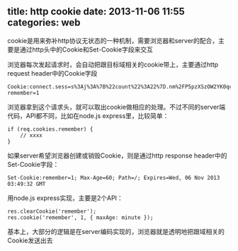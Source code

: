 title: http cookie
date: 2013-11-06 11:55
categories: web
---
cookie是用来弥补http协议无状态的一种机制，需要浏览器和server的配合，主要是通过http头中的Cookie和Set-Cookie字段来交互
<!--more-->

浏览器每次发起请求时，会自动把跟目标域相关的cookie带上，主要通过http request header中的Cookie字段

```
Cookie:connect.sess=s%3Aj%3A%7B%22count%22%3A22%7D.nm%2FP5pzXSzOW2YK0qcPdIFxvMyM3MfHr8KNT0mOqxBw; remember=1
```

浏览器拿到这个请求头，就可以取出cookie做相应的处理。不过不同的server端代码，API都不同，比如在node.js express里，比较简单：

```
if (req.cookies.remember) {
    // xxxx
}
```

如果server希望浏览器创建或销毁Cookie，则是通过http response header中的Set-Cookie字段：

```
Set-Cookie:remember=1; Max-Age=60; Path=/; Expires=Wed, 06 Nov 2013 03:49:32 GMT
```

用node.js express实现，主要是2个API：

```
res.clearCookie('remember');
res.cookie('remember', 1, { maxAge: minute });
```

基本上，大部分的逻辑是在server编码实现的，浏览器就是透明地把跟域相关的Cookie发送出去